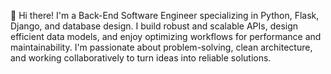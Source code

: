 👋 Hi there! I'm a Back-End Software Engineer specializing in Python, Flask, Django, and database design. I build robust and scalable APIs, design efficient data models, and enjoy optimizing workflows for performance and maintainability. I'm passionate about problem-solving, clean architecture, and working collaboratively to turn ideas into reliable solutions.
